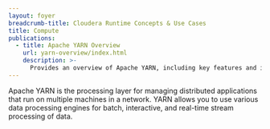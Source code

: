 ```yaml
---
layout: foyer
breadcrumb-title: Cloudera Runtime Concepts & Use Cases
title: Compute
publications:
  - title: Apache YARN Overview
    url: yarn-overview/index.html
    description: >-
      Provides an overview of Apache YARN, including key features and its architecture.
---
```

Apache YARN is the processing layer for managing distributed applications that run on multiple machines in a network. YARN allows you to use various data processing engines for batch, interactive, and real-time stream processing of data.

